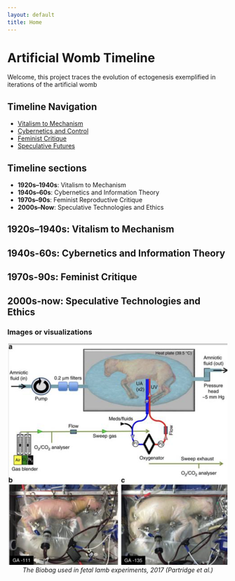 ```yaml
---
layout: default
title: Home
---
```


# Artificial Womb Timeline

Welcome, this project traces the evolution of ectogenesis exemplified in iterations of the artificial womb

## Timeline Navigation

- [Vitalism to Mechanism](#1920s-40s)
- [Cybernetics and Control](#1940s-60s)
- [Feminist Critique](#1970s-90s)
- [Speculative Futures](#2000s-now)

## Timeline sections
- **1920s–1940s**: Vitalism to Mechanism  
- **1940s–60s**: Cybernetics and Information Theory  
- **1970s–90s**: Feminist Reproductive Critique  
- **2000s–Now**: Speculative Technologies and Ethics

<a id="1920s-40s"></a>
## 1920s–1940s: Vitalism to Mechanism

<a id="1940s-60s"></a>
## 1940s-60s: Cybernetics and Information Theory 

<a id="1970s-90s"></a>
## 1970s-90s: Feminist Critique

<a id="2000s-now"></a>
## 2000s-now: Speculative Technologies and Ethics




<h3>Images or visualizations</h3>

<p align="center">
  <img src="assets/images/biobag-lamb.png" alt="Biobag with lamb" width="500">
  <br>
  <em>The Biobag used in fetal lamb experiments, 2017 (Partridge et al.)</em>
</p>

